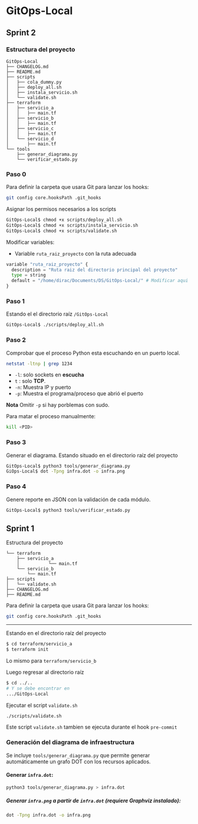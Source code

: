 # GitOps-Local

## Sprint 2

### Estructura del proyecto

```text
GitOps-Local
├── CHANGELOG.md
├── README.md
├── scripts
│   ├── cola_dummy.py
│   ├── deploy_all.sh
│   ├── instala_servicio.sh
│   └── validate.sh
├── terraform
│   ├── servicio_a
│   │   ├── main.tf
│   ├── servicio_b
│   │   ├── main.tf
│   ├── servicio_c
│   │   ├── main.tf
│   └── servicio_d
│       ├── main.tf
└── tools
    ├── generar_diagrama.py
    └── verificar_estado.py
```

### Paso 0

Para definir la carpeta que usara Git para lanzar los hooks:

```sh
git config core.hooksPath .git_hooks
```

Asignar los permisos necesarios a los scripts

```sh
GitOps-Local$ chmod +x scripts/deploy_all.sh
GitOps-Local$ chmod +x scripts/instala_servicio.sh
GitOps-Local$ chmod +x scripts/validate.sh
```

Modificar variables:

- Variable `ruta_raiz_proyecto` con la ruta adecuada

```python
variable "ruta_raiz_proyecto" {
  description = "Ruta raiz del directorio principal del proyecto"
  type = string
  default = "/home/dirac/Documents/DS/GitOps-Local/" # Modificar aqui
}
```

### Paso 1
Estando el el directorio raíz `/GitOps-Local`

```sh
GitOps-Local$ ./scripts/deploy_all.sh 
```

### Paso 2
Comprobar que el proceso Python esta escuchando en un puerto local.

```sh
netstat -ltnp | grep 1234
```

- `-l`: solo sockets en **escucha**
- `t` : solo **TCP**.
- `-n`: Muestra IP y puerto
- `-p`: Muestra el programa/proceso que abrió el puerto

**Nota**
Omitir `-p` si hay porblemas con sudo.

Para matar el proceso manualmente:

```sh
kill <PID>
```

### Paso 3
Generar el diagrama.
Estando situado en el directorio raíz del proyecto

```sh
GitOps-Local$ python3 tools/generar_diagrama.py
GiOps-Local$ dot -Tpng infra.dot -o infra.png
```
### Paso 4
Genere reporte en JSON con la validación de cada módulo.

```sh
GitOps-Local$ python3 tools/verificar_estado.py 
```

## Sprint 1

Estructura del proyecto

```text
└── terraform
    ├── servicio_a
    │           └── main.tf
    └── servicio_b
        └── main.tf
├── scripts
│   └── validate.sh
├── CHANGELOG.md
├── README.md
```

Para definir la carpeta que usara Git para lanzar los hooks:

```sh
git config core.hooksPath .git_hooks
```

---

Estando en el directorio raíz del proyecto

```sh
$ cd terraform/servicio_a
$ terraform init
```

Lo mismo para `terraform/servicio_b`

Luego regresar al directorio raíz

```sh
$ cd ../..
# Y se debe encontrar en 
.../GitOps-Local
```
Ejecutar el script `validate.sh`
```sh
./scripts/validate.sh 
```
Este script `validate.sh` tambien se ejecuta durante el hook `pre-commit`


### Generación del diagrama de infraestructura

Se incluye `tools/generar_diagrama.py` que permite generar automáticamente un grafo DOT con los recursos aplicados.

#### Generar `infra.dot`:

```sh
python3 tools/generar_diagrama.py > infra.dot
```

##### Generar `infra.png` a partir de `infra.dot` (requiere Graphviz instalado):

```sh
dot -Tpng infra.dot -o infra.png
```

